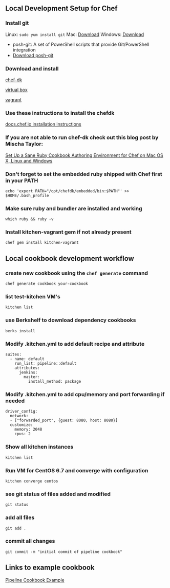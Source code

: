 ## Local Development Setup for Chef

### Install git

Linux: `sudo yum install git`
Mac: [Download](http://git-scm.com/download/mac)
Windows: [Download](http://git-scm.com/download/win)
- posh-git: A set of PowerShell scripts that provide Git/PowerShell integration
- [Download posh-git](https://github.com/dahlbyk/posh-git)



### Download and install

[chef-dk](https://downloads.chef.io/chef-dk)

[virtual box](https://www.virtualbox.org/wiki/Downloads)

[vagrant](http://www.vagrantup.com/downloads.html)

### Use these instructions to install the chefdk
[docs.chef.io installation instructions](https://docs.chef.io/install_dk.html)

### If you are not able to run chef-dk check out this blog post by Mischa Taylor:
[Set Up a Sane Ruby Cookbook Authoring Environment for Chef on Mac OS X, Linux and Windows](http://misheska.com/blog/2013/12/26/set-up-a-sane-ruby-cookbook-authoring-environment-for-chef/)

### Don't forget to set the embedded ruby shipped with Chef first in your PATH
`echo 'export PATH="/opt/chefdk/embedded/bin:$PATH"' >> $HOME/.bash_profile`

### Make sure ruby and bundler are installed and working
`which ruby && ruby -v`

### Install kitchen-vagrant gem if not already present
`chef gem install kitchen-vagrant`

## Local cookbook development workflow

### create new cookbook using the `chef generate` command
`chef generate cookbook your-cookbook`

### list test-kitchen VM's
`kitchen list`

### use Berkshelf to download dependency cookbooks
`berks install`

### Modify .kitchen.yml to add default recipe and attribute
```
suites:
  - name: default
    run_list: pipeline::default
    attributes:
      jenkins:
        master:
          install_method: package
```

### Modify .kitchen.yml to add cpu/memory and port forwarding if needed
```
driver_config:
  network:
  - ["forwarded_port", {guest: 8080, host: 8080}]
  customize:
    memory: 2048
    cpus: 2
```

### Show all kitchen instances
`kitchen list`

### Run VM for CentOS 6.7 and converge with configuration
`kitchen converge centos`

### see git status of files added and modified
`git status`

### add all files
`git add .`

### commit all changes
`git commit -m "initial commit of pipeline cookbook"`


## Links to example cookbook
[Pipeline Cookbook Example](https://github.com/stephenlauck/setup_local_chef_dev_pipeline)
